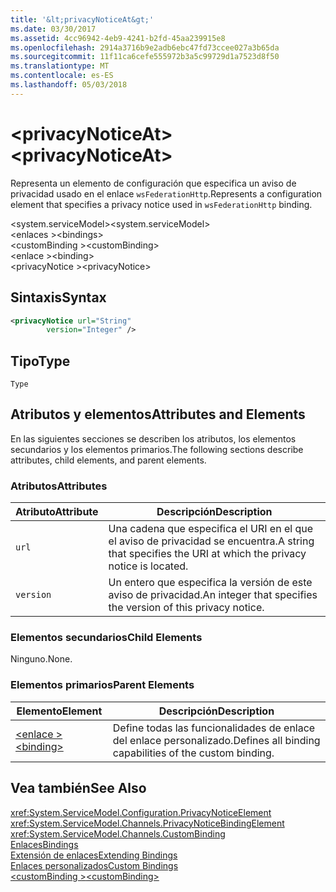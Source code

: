 ```yaml
---
title: '&lt;privacyNoticeAt&gt;'
ms.date: 03/30/2017
ms.assetid: 4cc96942-4eb9-4241-b2fd-45aa239915e8
ms.openlocfilehash: 2914a3716b9e2adb6ebc47fd73ccee027a3b65da
ms.sourcegitcommit: 11f11ca6cefe555972b3a5c99729d1a7523d8f50
ms.translationtype: MT
ms.contentlocale: es-ES
ms.lasthandoff: 05/03/2018
---
```

# <a name="ltprivacynoticeatgt"></a><span data-ttu-id="c11ad-102">&lt;privacyNoticeAt&gt;</span><span class="sxs-lookup"><span data-stu-id="c11ad-102">&lt;privacyNoticeAt&gt;</span></span>
<span data-ttu-id="c11ad-103">Representa un elemento de configuración que especifica un aviso de privacidad usado en el enlace `wsFederationHttp`.</span><span class="sxs-lookup"><span data-stu-id="c11ad-103">Represents a configuration element that specifies a privacy notice used in `wsFederationHttp` binding.</span></span>  
  
 <span data-ttu-id="c11ad-104">\<system.serviceModel></span><span class="sxs-lookup"><span data-stu-id="c11ad-104">\<system.serviceModel></span></span>  
<span data-ttu-id="c11ad-105">\<enlaces ></span><span class="sxs-lookup"><span data-stu-id="c11ad-105">\<bindings></span></span>  
<span data-ttu-id="c11ad-106">\<customBinding ></span><span class="sxs-lookup"><span data-stu-id="c11ad-106">\<customBinding></span></span>  
<span data-ttu-id="c11ad-107">\<enlace ></span><span class="sxs-lookup"><span data-stu-id="c11ad-107">\<binding></span></span>  
<span data-ttu-id="c11ad-108">\<privacyNotice ></span><span class="sxs-lookup"><span data-stu-id="c11ad-108">\<privacyNotice></span></span>  
  
## <a name="syntax"></a><span data-ttu-id="c11ad-109">Sintaxis</span><span class="sxs-lookup"><span data-stu-id="c11ad-109">Syntax</span></span>  
  
```xml  
<privacyNotice url="String"  
        version="Integer" />  
```  
  
## <a name="type"></a><span data-ttu-id="c11ad-110">Tipo</span><span class="sxs-lookup"><span data-stu-id="c11ad-110">Type</span></span>  
 `Type`  
  
## <a name="attributes-and-elements"></a><span data-ttu-id="c11ad-111">Atributos y elementos</span><span class="sxs-lookup"><span data-stu-id="c11ad-111">Attributes and Elements</span></span>  
 <span data-ttu-id="c11ad-112">En las siguientes secciones se describen los atributos, los elementos secundarios y los elementos primarios.</span><span class="sxs-lookup"><span data-stu-id="c11ad-112">The following sections describe attributes, child elements, and parent elements.</span></span>  
  
### <a name="attributes"></a><span data-ttu-id="c11ad-113">Atributos</span><span class="sxs-lookup"><span data-stu-id="c11ad-113">Attributes</span></span>  
  
|<span data-ttu-id="c11ad-114">Atributo</span><span class="sxs-lookup"><span data-stu-id="c11ad-114">Attribute</span></span>|<span data-ttu-id="c11ad-115">Descripción</span><span class="sxs-lookup"><span data-stu-id="c11ad-115">Description</span></span>|  
|---------------|-----------------|  
|`url`|<span data-ttu-id="c11ad-116">Una cadena que especifica el URI en el que el aviso de privacidad se encuentra.</span><span class="sxs-lookup"><span data-stu-id="c11ad-116">A string that specifies the URI at which the privacy notice is located.</span></span>|  
|`version`|<span data-ttu-id="c11ad-117">Un entero que especifica la versión de este aviso de privacidad.</span><span class="sxs-lookup"><span data-stu-id="c11ad-117">An integer that specifies the version of this privacy notice.</span></span>|  
  
### <a name="child-elements"></a><span data-ttu-id="c11ad-118">Elementos secundarios</span><span class="sxs-lookup"><span data-stu-id="c11ad-118">Child Elements</span></span>  
 <span data-ttu-id="c11ad-119">Ninguno.</span><span class="sxs-lookup"><span data-stu-id="c11ad-119">None.</span></span>  
  
### <a name="parent-elements"></a><span data-ttu-id="c11ad-120">Elementos primarios</span><span class="sxs-lookup"><span data-stu-id="c11ad-120">Parent Elements</span></span>  
  
|<span data-ttu-id="c11ad-121">Elemento</span><span class="sxs-lookup"><span data-stu-id="c11ad-121">Element</span></span>|<span data-ttu-id="c11ad-122">Descripción</span><span class="sxs-lookup"><span data-stu-id="c11ad-122">Description</span></span>|  
|-------------|-----------------|  
|[<span data-ttu-id="c11ad-123">\<enlace ></span><span class="sxs-lookup"><span data-stu-id="c11ad-123">\<binding></span></span>](../../../../../docs/framework/misc/binding.md)|<span data-ttu-id="c11ad-124">Define todas las funcionalidades de enlace del enlace personalizado.</span><span class="sxs-lookup"><span data-stu-id="c11ad-124">Defines all binding capabilities of the custom binding.</span></span>|  
  
## <a name="see-also"></a><span data-ttu-id="c11ad-125">Vea también</span><span class="sxs-lookup"><span data-stu-id="c11ad-125">See Also</span></span>  
 <xref:System.ServiceModel.Configuration.PrivacyNoticeElement>  
 <xref:System.ServiceModel.Channels.PrivacyNoticeBindingElement>  
 <xref:System.ServiceModel.Channels.CustomBinding>  
 [<span data-ttu-id="c11ad-126">Enlaces</span><span class="sxs-lookup"><span data-stu-id="c11ad-126">Bindings</span></span>](../../../../../docs/framework/wcf/bindings.md)  
 [<span data-ttu-id="c11ad-127">Extensión de enlaces</span><span class="sxs-lookup"><span data-stu-id="c11ad-127">Extending Bindings</span></span>](../../../../../docs/framework/wcf/extending/extending-bindings.md)  
 [<span data-ttu-id="c11ad-128">Enlaces personalizados</span><span class="sxs-lookup"><span data-stu-id="c11ad-128">Custom Bindings</span></span>](../../../../../docs/framework/wcf/extending/custom-bindings.md)  
 [<span data-ttu-id="c11ad-129">\<customBinding ></span><span class="sxs-lookup"><span data-stu-id="c11ad-129">\<customBinding></span></span>](../../../../../docs/framework/configure-apps/file-schema/wcf/custombinding.md)
